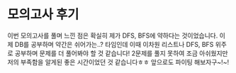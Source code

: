 # 모의고사 후기
이번 모의고사를 풀며 느낀 점은 확실히 제가 DFS, BFS에 약하다는 것이었습니다.
이제 DB를 공부하며 약간은 쉬어가는..? 타임인데 이때 이차원 리스트나 DFS, BFS 위주로 공부하며 문제를 더 풀어봐야 할 것 같습니다!
2문제를 풀지 못하여 조금 아쉬웠지만 저의 부족함을 알게된 좋은 시간이었던 것 같습니다ㅎㅎ
앞으로도 파이팅 해보자구~!~!
